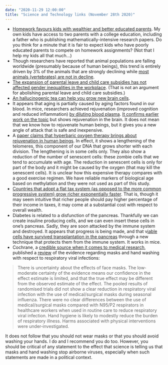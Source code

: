 ```yaml
---
date: "2020-11-29 12:00:00"
title: "Science and Technology links (November 28th 2020)"
---
```




- [Homework favours kids with wealthier and better educated parents](https://osf.io/preprints/socarxiv/xf96q/). My own kids have access to two parents with a college education, including a father who is publishing mathematically-intensive research papers. Do you think for a minute that it is fair to expect kids who have poorly educated parents to compete on homework assignments? (Not that I help my kids all that much&hellip;)
- Though researchers have reported that animal populations are falling worldwide (presumably because of human beings), this trend is entirely driven by 3% of the animals that are strongly declining while [most animals (vertebrates) are not in decline](https://www.nature.com/articles/s41586-020-2920-6).
- [The expansion of parental leave and child care subsidies has not affected gender inequalities in the workplace](https://www.nber.org/papers/w28082). (That is not an argument for abolishing parental leave and child care subsidies.)
- [An hallucinogenic tea can help you grow new brain cells](https://dx.doi.org/10.1038/s41398-020-01011-0).
- It appears that aging is partially caused by aging factors found in our blood. In mice, researchers achieved rejuvenation (improved cognition and reduced inflammation) [by diluting blood plasma](https://link.springer.com/article/10.1007/s11357-020-00297-8). [It confirms earlier work on the topic](ttps://www.aging-us.com/article/103418/text) but shows rejuvenation in the brain. It does not mean that we know how to rejuvenate human beings, but it gives you a new angle of attack that is safe and inexpensive.
- A [paper claims that hyperbaric oxygen therapy brings about rejuvenation in human beings](http://paperchase-aging.s3.amazonaws.com/pdf/5fa17ba097f8730007f0c2c5.pdf). In effect, it shows a lengthening of the telomeres, this component of our DNA that grows shorter with each division. The lengthening is in some cells only. They also show a reduction of the number of senescent cells: these zombie cells that we tend to accumulate with age. The reduction in senescent cells is only for part of the body and it might be caused by the oxygen (that may kill the senescent cells). It is unclear how this expensive therapy compares with a good exercise regimen. We have reliable markers of biological age based on methylation and they were not used as part of this study.
- [Countries that adopt a flat tax system (as opposed to the more common progressive system) grow richer exponentially faster](https://scholar.harvard.edu/wheaton/publications/macroeconomic-effects-flat-taxation-evidence-panel-20-eastern-european). That is, though it may seem intuitive that richer people should pay higher percentage of their income in taxes, it may come at a substantial cost with respect to overall wealth.
- Diabetes is related to a disfunction of the pancreas. Thankfully we can create insuline producing cells, and we can even insert these cells in one&rsquo;s pancreas. Sadly, they are soon attacked by the immune system and destroyed. It appears that progress is being made, and that v[iable cells have survived transplantation in the pancreas](https://pubmed.ncbi.nlm.nih.gov/32231313/) through a new technique that protects them from the immune system. It works in mice.
- Cochrane, a [credible source when it comes to medical research](https://en.wikipedia.org/wiki/Cochrane_(organisation)), published a [review](https://www.cochranelibrary.com/cdsr/doi/10.1002/14651858.CD006207.pub5/full) of the evidence regarding masks and hand washing with respect to respiratory viral infections:<br/>

> There is uncertainty about the effects of face masks. The low‐moderate certainty of the evidence means our confidence in the effect estimate is limited, and that the true effect may be different from the observed estimate of the effect. The pooled results of randomised trials did not show a clear reduction in respiratory viral infection with the use of medical/surgical masks during seasonal influenza. There were no clear differences between the use of medical/surgical masks compared with N95/P2 respirators in healthcare workers when used in routine care to reduce respiratory viral infection. Hand hygiene is likely to modestly reduce the burden of respiratory illness. Harms associated with physical interventions were under‐investigated.


It does not follow that you should not wear masks or that you should avoid washing your hands. I do and I recommend you do too. However, you should be critical of any statement to the effect that science is telling us that masks and hand washing stop airborne viruses, especially when such statements are made in a political context.


